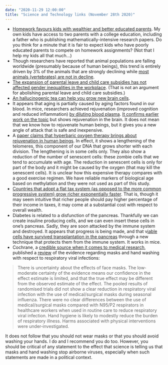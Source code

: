 ```yaml
---
date: "2020-11-29 12:00:00"
title: "Science and Technology links (November 28th 2020)"
---
```




- [Homework favours kids with wealthier and better educated parents](https://osf.io/preprints/socarxiv/xf96q/). My own kids have access to two parents with a college education, including a father who is publishing mathematically-intensive research papers. Do you think for a minute that it is fair to expect kids who have poorly educated parents to compete on homework assignments? (Not that I help my kids all that much&hellip;)
- Though researchers have reported that animal populations are falling worldwide (presumably because of human beings), this trend is entirely driven by 3% of the animals that are strongly declining while [most animals (vertebrates) are not in decline](https://www.nature.com/articles/s41586-020-2920-6).
- [The expansion of parental leave and child care subsidies has not affected gender inequalities in the workplace](https://www.nber.org/papers/w28082). (That is not an argument for abolishing parental leave and child care subsidies.)
- [An hallucinogenic tea can help you grow new brain cells](https://dx.doi.org/10.1038/s41398-020-01011-0).
- It appears that aging is partially caused by aging factors found in our blood. In mice, researchers achieved rejuvenation (improved cognition and reduced inflammation) [by diluting blood plasma](https://link.springer.com/article/10.1007/s11357-020-00297-8). [It confirms earlier work on the topic](ttps://www.aging-us.com/article/103418/text) but shows rejuvenation in the brain. It does not mean that we know how to rejuvenate human beings, but it gives you a new angle of attack that is safe and inexpensive.
- A [paper claims that hyperbaric oxygen therapy brings about rejuvenation in human beings](http://paperchase-aging.s3.amazonaws.com/pdf/5fa17ba097f8730007f0c2c5.pdf). In effect, it shows a lengthening of the telomeres, this component of our DNA that grows shorter with each division. The lengthening is in some cells only. They also show a reduction of the number of senescent cells: these zombie cells that we tend to accumulate with age. The reduction in senescent cells is only for part of the body and it might be caused by the oxygen (that may kill the senescent cells). It is unclear how this expensive therapy compares with a good exercise regimen. We have reliable markers of biological age based on methylation and they were not used as part of this study.
- [Countries that adopt a flat tax system (as opposed to the more common progressive system) grow richer exponentially faster](https://scholar.harvard.edu/wheaton/publications/macroeconomic-effects-flat-taxation-evidence-panel-20-eastern-european). That is, though it may seem intuitive that richer people should pay higher percentage of their income in taxes, it may come at a substantial cost with respect to overall wealth.
- Diabetes is related to a disfunction of the pancreas. Thankfully we can create insuline producing cells, and we can even insert these cells in one&rsquo;s pancreas. Sadly, they are soon attacked by the immune system and destroyed. It appears that progress is being made, and that v[iable cells have survived transplantation in the pancreas](https://pubmed.ncbi.nlm.nih.gov/32231313/) through a new technique that protects them from the immune system. It works in mice.
- Cochrane, a [credible source when it comes to medical research](https://en.wikipedia.org/wiki/Cochrane_(organisation)), published a [review](https://www.cochranelibrary.com/cdsr/doi/10.1002/14651858.CD006207.pub5/full) of the evidence regarding masks and hand washing with respect to respiratory viral infections:<br/>

> There is uncertainty about the effects of face masks. The low‐moderate certainty of the evidence means our confidence in the effect estimate is limited, and that the true effect may be different from the observed estimate of the effect. The pooled results of randomised trials did not show a clear reduction in respiratory viral infection with the use of medical/surgical masks during seasonal influenza. There were no clear differences between the use of medical/surgical masks compared with N95/P2 respirators in healthcare workers when used in routine care to reduce respiratory viral infection. Hand hygiene is likely to modestly reduce the burden of respiratory illness. Harms associated with physical interventions were under‐investigated.


It does not follow that you should not wear masks or that you should avoid washing your hands. I do and I recommend you do too. However, you should be critical of any statement to the effect that science is telling us that masks and hand washing stop airborne viruses, especially when such statements are made in a political context.


